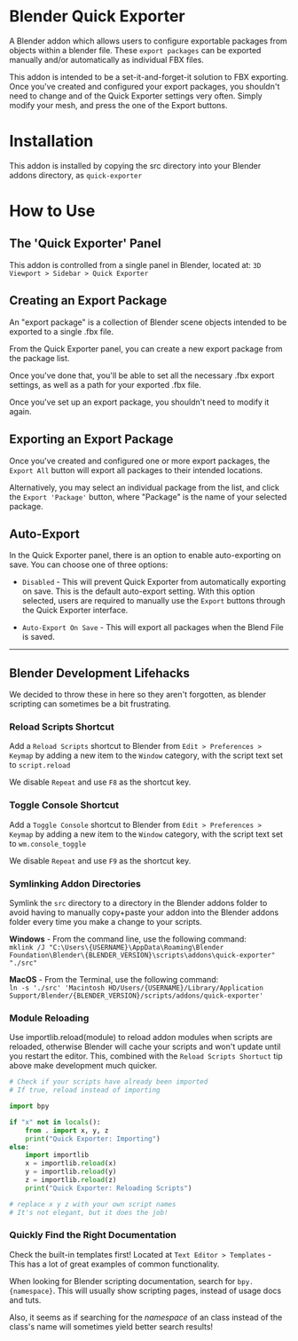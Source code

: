 # Blender Quick Exporter
A Blender addon which allows users to configure exportable packages from objects within a blender file. These `export packages` can be exported manually and/or automatically as individual FBX files.

This addon is intended to be a set-it-and-forget-it solution to FBX exporting. Once you've created and configured your export packages, you shouldn't need to change and of the Quick Exporter settings very often. Simply modify your mesh, and press the one of the Export buttons.


# Installation
This addon is installed by copying the src directory into your Blender addons directory, as `quick-exporter`


# How to Use

## The 'Quick Exporter' Panel
This addon is controlled from a single panel in Blender, located at: `3D Viewport > Sidebar > Quick Exporter`


## Creating an Export Package
An "export package" is a collection of Blender scene objects intended to be exported to a single .fbx file. 

From the Quick Exporter panel, you can create a new export package from the package list.

Once you've done that, you'll be able to set all the necessary .fbx export settings, as well as a path for your exported .fbx file.

Once you've set up an export package, you shouldn't need to modify it again. 


## Exporting an Export Package
Once you've created and configured one or more export packages, the `Export All` button will export all packages to their intended locations.

Alternatively, you may select an individual package from the list, and click the `Export 'Package'` button, where "Package" is the name of your selected package.


## Auto-Export
In the Quick Exporter panel, there is an option to enable auto-exporting on save. You can choose one of three options:

- `Disabled` - This will prevent Quick Exporter from automatically exporting on save. This is the default auto-export setting. With this option selected, users are required to manually use the `Export` buttons through the Quick Exporter interface.

- `Auto-Export On Save` - This will export all packages when the Blend File is saved.


---
## Blender Development Lifehacks
We decided to throw these in here so they aren't forgotten, as blender scripting can sometimes be a bit frustrating.

### Reload Scripts Shortcut
Add a `Reload Scripts` shortcut to Blender from `Edit > Preferences > Keymap` by adding a new item to the `Window` category, with the script text set to `script.reload`

We disable `Repeat` and use `F8` as the shortcut key.  

### Toggle Console Shortcut
Add a `Toggle Console` shortcut to Blender from `Edit > Preferences > Keymap` by adding a new item to the `Window` category, with the script text set to `wm.console_toggle`

We disable `Repeat` and use `F9` as the shortcut key.  

### Symlinking Addon Directories
Symlink the `src` directory to a directory in the Blender addons folder to avoid having to manually copy+paste your addon into the Blender addons folder every time you make a change to your scripts.

**Windows** - From the command line, use the following command:  
`mklink /J "C:\Users\{USERNAME}\AppData\Roaming\Blender Foundation\Blender\{BLENDER_VERSION}\scripts\addons\quick-exporter" "./src"`

**MacOS** - From the Terminal, use the following command:  
`ln -s './src' 'Macintosh HD/Users/{USERNAME}/Library/Application Support/Blender/{BLENDER_VERSION}/scripts/addons/quick-exporter'`

### Module Reloading
Use importlib.reload(module) to reload addon modules when scripts are reloaded, otherwise Blender will cache your scripts and won't update until you restart the editor. This, combined with the `Reload Scripts Shortuct` tip above make development much quicker.

```python
# Check if your scripts have already been imported
# If true, reload instead of importing

import bpy

if "x" not in locals():
	from . import x, y, z
	print("Quick Exporter: Importing")
else:
	import importlib
	x = importlib.reload(x)
	y = importlib.reload(y)
	z = importlib.reload(z)
	print("Quick Exporter: Reloading Scripts") 

# replace x y z with your own script names
# It's not elegant, but it does the job!
```

### Quickly Find the Right Documentation
Check the built-in templates first! Located at `Text Editor > Templates` - This has a lot of great examples of common functionality.

When looking for Blender scripting documentation, search for `bpy.{namespace}`. This  will usually show scripting pages, instead of usage docs and tuts.

Also, it seems as if searching for the *namespace* of an class instead of the class's name will sometimes yield better search results!
